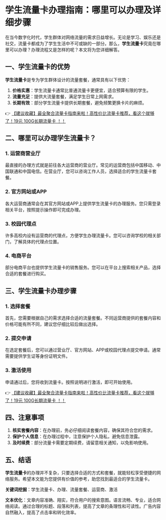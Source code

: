 # 学生流量卡办理指南：哪里可以办理及详细步骤

在当今数字化时代，学生群体对网络流量的需求日益增长。无论是学习、娱乐还是社交，流量卡都成为了学生生活中不可或缺的一部分。那么，**学生流量卡**究竟在哪里可以办理？办理流程又是怎样的呢？本文将为您详细解答。

## 一、学生流量卡的优势

**学生流量卡**是专为学生群体设计的流量套餐，通常具有以下优势：

1. **价格实惠**：学生流量卡通常比普通流量卡更便宜，适合预算有限的学生。
2. **流量充足**：提供大流量套餐，满足学生日常上网需求。
3. **长期有效**：部分学生流量卡提供长期套餐，避免频繁更换卡片的麻烦。

👉 [【建议收藏】最全聚合流量卡指南来啦！高性价比流量卡推荐，看这个就够了！19元 100G长期流量卡 ！！](https://bit.ly/Liuliangka)

## 二、哪里可以办理学生流量卡？

### 1. 运营商营业厅

最直接的办理方式就是前往各大运营商的营业厅。常见的运营商包括中国移动、中国联通和中国电信。在营业厅，您可以咨询工作人员，选择适合的学生流量卡套餐。

### 2. 官方网站或APP

各大运营商通常会在其官方网站或APP上提供学生流量卡的办理服务。您只需登录相关平台，按照提示操作即可完成办理。

### 3. 校园代理点

许多高校内设有运营商的代理点，方便学生办理流量卡。您可以咨询学校的相关部门，了解具体的代理点位置。

### 4. 电商平台

部分电商平台也提供学生流量卡的销售服务。您可以在平台上搜索相关产品，选择合适的套餐进行购买。

## 三、学生流量卡办理步骤

### 1. 选择套餐

首先，您需要根据自己的需求选择合适的流量套餐。不同运营商提供的套餐内容和价格可能有所不同，建议您仔细比较后做出选择。

### 2. 提交申请

在选定套餐后，您可以通过营业厅、官方网站、APP或校园代理点提交申请。通常需要提供学生证等身份证明文件。

### 3. 激活使用

申请通过后，您将收到流量卡。按照说明进行激活，即可开始使用。

👉 [【建议收藏】最全聚合流量卡指南来啦！高性价比流量卡推荐，看这个就够了！19元 100G长期流量卡 ！！](https://bit.ly/Liuliangka)

## 四、注意事项

1. **核实套餐内容**：在办理前，务必仔细阅读套餐内容，确保其符合您的需求。
2. **保护个人信息**：在办理过程中，注意保护个人隐私，避免信息泄露。
3. **及时续费**：部分流量卡需要定期续费，请留意相关通知，以免影响使用。

## 五、结语

**学生流量卡**的办理并不复杂，只要选择合适的方式和套餐，就能轻松享受便捷的网络服务。希望本文能为您提供有价值的参考，助您找到最适合的学生流量卡。

**关键词挖掘**：学生流量卡、办理、流量套餐、运营商、激活

**文本优化**：文章内容准确、翔实，符合用户的搜索意图。语言流畅、专业，适合网络阅读。通过合理的标题、段落和列表，提高了文章的条理性和可读性。广告内容自然融入，提高了点击率和转化效率。
